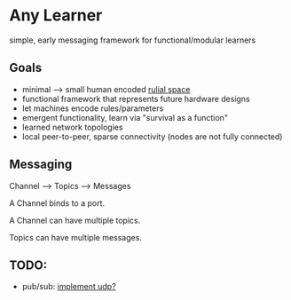 # Any Learner
simple, early messaging framework for functional/modular learners

## Goals
- minimal --> small human encoded [rulial space](https://writings.stephenwolfram.com/2020/06/exploring-rulial-space-the-case-of-turing-machines/)
- functional framework that represents future hardware designs
- let machines encode rules/parameters
- emergent functionality, learn via "survival as a function"
- learned network topologies
- local peer-to-peer, sparse connectivity (nodes are not fully connected)

## Messaging
Channel --> Topics --> Messages 

A Channel binds to a port. 

A Channel can have multiple topics.

Topics can have multiple messages.


## TODO:
- pub/sub: [implement udp?](https://zguide.zeromq.org/docs/chapter8/#Cooperative-Discovery-Using-UDP-Broadcasts)